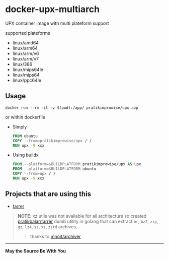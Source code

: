# docker-upx-multiarch

UPX container image with multi plateform support

supported plateforms

- linux/amd64
- linux/arm64
- linux/arm/v6
- linux/arm/v7
- linux/386
- linux/mips64le
- linux/mips64
- linux/ppc64le

## Usage

```docker run --rm -it -v $(pwd):/app/ pratikimprowise/upx app```

or within dockerfile

- Simply

  ```dockerfile
  FROM ubuntu
  COPY --from=pratikimprowise/upx / /
  RUN upx -9 xxx
  ```

- Using buildx

  ```dockerfile
  FROM --platform=$BUILDPLATFORM pratikimprowise/upx AS upx
  FROM --platform=$BUILDPLATFORM ubuntu
  COPY --from=upx / /
  RUN upx -9 xxx
  ```

## Projects that are using this

- [tarrer](https://github.com/pratikbalar/tarrer/blob/0dfe28028ea20ff6fb0255fa10262adca62d0b23/Dockerfile#L43)

> **NOTE**: xz utils was not available for all architecture so created [pratikbalar/tarrer](https://github.com/pratikbalar/tarrer) dumb utility in golang that can extract `br`, `bz2`, `zip`, `gz`, `lz4`, `sz`, `xz`, `zstd` archives.
> > thanks to [mholt/archiver](https://github.com/mholt/archiver)

---

**May the Source Be With You**
